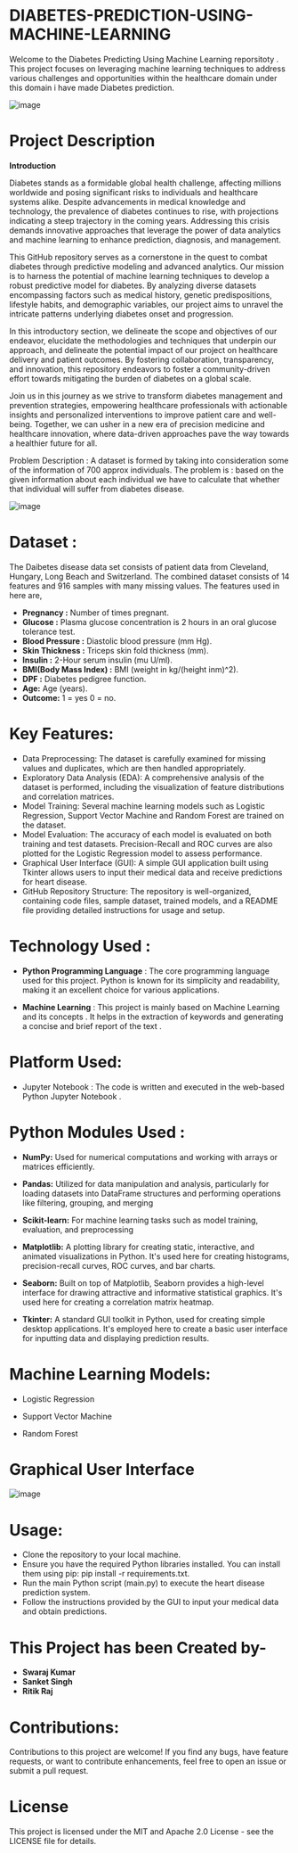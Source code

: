 # DIABETES-PREDICTION-USING-MACHINE-LEARNING

Welcome to the Diabetes Predicting Using Machine Learning reporsitoty . This project focuses on leveraging machine learning techniques to address various challenges and opportunities within the healthcare domain under this domain i have made Diabetes prediction.

![image](https://github.com/Lonewolf050/DIABETES-PREDICTION-USING-MACHINE-LEARNING/assets/106444631/59052055-3c5b-4948-93d0-f3f50119808f)


# Project Description
**Introduction**

Diabetes stands as a formidable global health challenge, affecting millions worldwide and posing significant risks to individuals and healthcare systems alike. Despite advancements in medical knowledge and technology, the prevalence of diabetes continues to rise, with projections indicating a steep trajectory in the coming years. Addressing this crisis demands innovative approaches that leverage the power of data analytics and machine learning to enhance prediction, diagnosis, and management.

This GitHub repository serves as a cornerstone in the quest to combat diabetes through predictive modeling and advanced analytics. Our mission is to harness the potential of machine learning techniques to develop a robust predictive model for diabetes. By analyzing diverse datasets encompassing factors such as medical history, genetic predispositions, lifestyle habits, and demographic variables, our project aims to unravel the intricate patterns underlying diabetes onset and progression.

In this introductory section, we delineate the scope and objectives of our endeavor, elucidate the methodologies and techniques that underpin our approach, and delineate the potential impact of our project on healthcare delivery and patient outcomes. By fostering collaboration, transparency, and innovation, this repository endeavors to foster a community-driven effort towards mitigating the burden of diabetes on a global scale.

Join us in this journey as we strive to transform diabetes management and prevention strategies, empowering healthcare professionals with actionable insights and personalized interventions to improve patient care and well-being. Together, we can usher in a new era of precision medicine and healthcare innovation, where data-driven approaches pave the way towards a healthier future for all.

Problem Description :
A dataset is formed by taking into consideration some of the information of 700 approx individuals. The problem is : based on the given information about each individual we have to calculate that whether that individual will suffer from diabetes disease.

   ![image](https://github.com/Lonewolf050/DIABETES-PREDICTION-USING-MACHINE-LEARNING/assets/106444631/105dd48c-07fb-4b18-b227-9b887e5d9cdb)


# Dataset :
The Daibetes disease data set consists of patient data from Cleveland, Hungary, Long Beach and Switzerland. The combined dataset consists of 14 features and 916 samples with many missing values. The features used in here are,

* **Pregnancy  :** Number of times pregnant.
* **Glucose  :** Plasma glucose concentration is 2 hours in an oral glucose tolerance test.
* **Blood Pressure :** Diastolic blood pressure (mm Hg).
* **Skin Thickness  :** Triceps skin fold thickness (mm).
* **Insulin  :** 2-Hour serum insulin (mu U/ml).
* **BMI(Body Mass Index) :** BMI (weight in kg/(height inm)^2).
* **DPF  :** Diabetes pedigree function.
* **Age:** Age (years).
* **Outcome:** 1 = yes 0 = no.
  
  

# Key Features:
* Data Preprocessing: The dataset is carefully examined for missing values and duplicates, which are then handled appropriately.
* Exploratory Data Analysis (EDA): A comprehensive analysis of the dataset is performed, including the visualization of feature distributions and correlation matrices.
* Model Training: Several machine learning models such as Logistic Regression, Support Vector Machine and Random Forest are trained on the dataset.
* Model Evaluation: The accuracy of each model is evaluated on both training and test datasets. Precision-Recall and ROC curves are also plotted for the Logistic Regression model to assess performance.
* Graphical User Interface (GUI): A simple GUI application built using Tkinter allows users to input their medical data and receive predictions for heart disease.
* GitHub Repository Structure: The repository is well-organized, containing code files, sample dataset, trained models, and a README file providing detailed instructions for usage and setup.
# Technology Used :

* **Python Programming Language** : The core programming language used for this project. Python is known for its simplicity      and readability, making it an excellent choice for various applications.
  
* **Machine Learning** : This project is mainly based on Machine Learning and its concepts . It helps in the extraction of       keywords and generating a concise and brief report of the text .
  
# Platform Used:
* Jupyter Notebook : The code is written and executed in the web-based Python Jupyter Notebook .

# Python Modules Used :

* **NumPy:** Used for numerical computations and working with arrays or matrices efficiently.
  
* **Pandas:** Utilized for data manipulation and analysis, particularly for loading datasets into DataFrame structures and performing operations like filtering, grouping, and merging
  
* **Scikit-learn:** For machine learning tasks such as model training, evaluation, and preprocessing
  
* **Matplotlib:** A plotting library for creating static, interactive, and animated visualizations in Python. It's used here for creating histograms, precision-recall curves, ROC curves, and bar charts.
  
* **Seaborn:** Built on top of Matplotlib, Seaborn provides a high-level interface for drawing attractive and informative statistical graphics. It's used here for creating a correlation matrix heatmap.
  
* **Tkinter:** A standard GUI toolkit in Python, used for creating simple desktop applications. It's employed here to create a basic user interface for inputting data and displaying prediction results.
  
# Machine Learning Models:

* Logistic Regression
  
* Support Vector Machine
  
* Random Forest
  

# Graphical User Interface

![image](https://github.com/Lonewolf050/DIABETES-PREDICTION-USING-MACHINE-LEARNING/assets/106444631/b3e3644e-64b7-4c86-bc0f-9bf9762fd089)



# Usage:
* Clone the repository to your local machine.
* Ensure you have the required Python libraries installed. You can install them using pip: pip install -r requirements.txt.
* Run the main Python script (main.py) to execute the heart disease prediction system.
* Follow the instructions provided by the GUI to input your medical data and obtain predictions.
  
# This Project has been Created by-
* **Swaraj Kumar**
* **Sanket Singh** 
* **Ritik Raj** 
# Contributions:
Contributions to this project are welcome! If you find any bugs, have feature requests, or want to contribute enhancements, feel free to open an issue or submit a pull request.
# License
This project is licensed under the MIT and Apache 2.0 License - see the LICENSE file for details.
